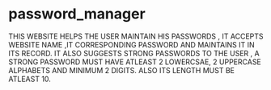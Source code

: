 # password_manager
THIS WEBSITE HELPS THE USER MAINTAIN HIS PASSWORDS , IT ACCEPTS WEBSITE NAME ,IT CORRESPONDING PASSWORD AND MAINTAINS IT IN ITS RECORD. IT ALSO SUGGESTS STRONG PASSWORDS TO THE USER , A STRONG PASSWORD MUST HAVE ATLEAST 2 LOWERCSAE, 2 UPPERCASE ALPHABETS AND MINIMUM 2 DIGITS. ALSO ITS LENGTH MUST BE ATLEAST 10.
